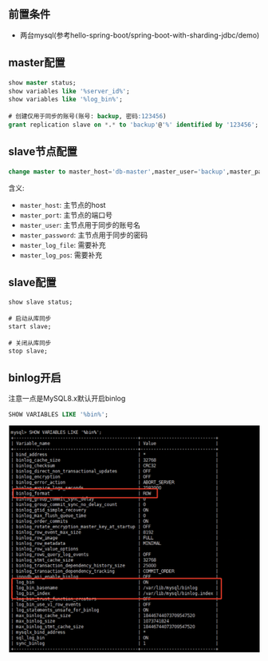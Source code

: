 ## 前置条件
- 两台mysql(参考hello-spring-boot/spring-boot-with-sharding-jdbc/demo)



## master配置

```sql
show master status;
show variables like '%server_id%';
show variables like '%log_bin%';

# 创建仅用于同步的账号(账号: backup, 密码:123456)
grant replication slave on *.* to 'backup'@'%' identified by '123456';
```



## slave节点配置

```sql
change master to master_host='db-master',master_user='backup',master_password='123456',master_log_file='mysql-bin.000003',master_log_pos=0,master_port=3306;
```

含义:
- `master_host`:     主节点的host
- `master_port`:     主节点的端口号
- `master_user`:     主节点用于同步的账号名
- `master_password`: 主节点用于同步的密码
- `master_log_file`: 需要补充
- `master_log_pos`:  需要补充



## slave配置

```
show slave status;

# 启动从库同步
start slave;

# 关闭从库同步
stop slave;
```



## binlog开启

注意一点是MySQL8.x默认开启binlog

```sql
SHOW VARIABLES LIKE '%bin%';
```

![image-20211019232359702](../../resource/images/image-20211019232359702.png)


